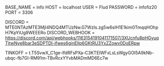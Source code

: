 BASE_NAME = info
HOST = localhost
USER = Flud
PASSWORD = infofiz20
PORT = 3306

DISCORD = MTE0NTAzMTE3MjI4NDQ4MTUzNw.G7WzIs.zg5w6sIH1E1kim0TmqqHOhpH7KpYiUg9WEEERo
DISCORD_WEBHOOK = https://discord.com/api/webhooks/1163154191041171507/3XUcnfu8pHGyuqTjtwNye8bar3eSDPTDI-ifwes6ginElIp6GKtRU3YxZZowv0DoERpw

TINKOFF = t.T5SvwX_C1ge-lfdRFsPXa-C3KTEIWFxLsLsWgyGOl5A9kNb-ubqc-fb7GI-RM91m-TBvRcxYYvbMADmMD6Ec7w
